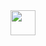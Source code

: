 <img src="https://cdn.jsdelivr.net/gh/devicons/devicon/icons/csharp/csharp-original.svg" style="width: 40px; height: 40px" />
